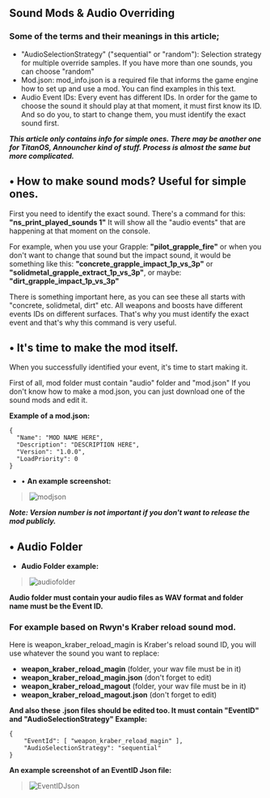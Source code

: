 ## **Sound Mods & Audio Overriding**
### Some of the terms and their meanings in this article;
* "AudioSelectionStrategy" ("sequential" or "random"): Selection strategy for multiple override samples.
If you have more than one sounds, you can choose "random"
* Mod.json: mod_info.json is a required file that informs the game engine how to set up and use a mod. You can find examples in this text.
* Audio Event IDs: Every event has different IDs.
In order for the game to choose the sound it should play at that moment, it must first know its ID.
And so do you, to start to change them, you must identify the exact sound first.

***This article only contains info for simple ones. There may be another one for TitanOS, Announcher kind of stuff. Process is almost the same but more complicated.***

## • How to make sound mods? Useful for simple ones. 

First you need to identify the exact sound. There's a command for this: **"ns_print_played_sounds 1"**
It will show all the "audio events" that are happening at that moment on the console. 

For example, when you use your Grapple: **"pilot_grapple_fire"** or when you don't want to change that
sound but the impact sound, it would be something like this: **"concrete_grapple_impact_1p_vs_3p"** or
**"solidmetal_grapple_extract_1p_vs_3p"**, or maybe: **"dirt_grapple_impact_1p_vs_3p"**

There is something important here, as you can see these all starts with "concrete, solidmetal, dirt" etc.
All weapons and boosts have different events IDs on different surfaces.
That's why you must identify the exact event and that's why this command is very useful.

## • It's time to make the mod itself.
When you successfully identified your event, it's time to start making it.

First of all, mod folder must contain "audio" folder and "mod.json"
If you don't know how to make a mod.json, you can just download one of the sound mods and edit it.

**Example of a mod.json:**
```
{
  "Name": "MOD NAME HERE",
  "Description": "DESCRIPTION HERE",
  "Version": "1.0.0",
  "LoadPriority": 0
}
```

* • **An example screenshot:**
>![modjson](https://raw.githubusercontent.com/rwynx/audio-overriding-northstar/main/Images/mod.json.png)

***Note: Version number is not important if you don't want to release the mod publicly.***

## • Audio Folder
* **Audio Folder example:**
>![audiofolder](https://raw.githubusercontent.com/rwynx/audio-overriding-northstar/main/Images/folderexample.png)

**Audio folder must contain your audio files as WAV format and folder name must be the Event ID.**

### **For example based on Rwyn's Kraber reload sound mod.**
 Here is weapon_kraber_reload_magin is Kraber's reload sound ID, you will use whatever the sound you want to replace:

* **weapon_kraber_reload_magin** (folder, your wav file must be in it)
* **weapon_kraber_reload_magin.json** (don't forget to edit)
* **weapon_kraber_reload_magout** (folder, your wav file must be in it)
* **weapon_kraber_reload_magout.json** (don't forget to edit)

**And also these .json files should be edited too. It must contain "EventID" and "AudioSelectionStrategy"
Example:**
```
{
	"EventId": [ "weapon_kraber_reload_magin" ],
	"AudioSelectionStrategy": "sequential"
}
```

**An example screenshot of an EventID Json file:**
>![EventIDJson](https://raw.githubusercontent.com/rwynx/audio-overriding-northstar/main/Images/eventmodjsonexample.png)
